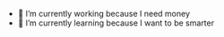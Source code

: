 - 🔭 I’m currently working because I need money
- 🌱 I’m currently learning because I want to be smarter



